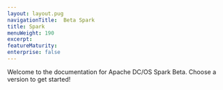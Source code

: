 ```yaml
---
layout: layout.pug
navigationTitle:  Beta Spark
title: Spark
menuWeight: 190
excerpt:
featureMaturity:
enterprise: false
---
```


Welcome to the documentation for Apache DC/OS Spark Beta. Choose a version to get started!
